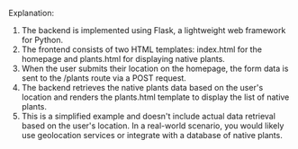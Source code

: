Explanation:
1. The backend is implemented using Flask, a lightweight web framework for Python.
2. The frontend consists of two HTML templates: index.html for the homepage and plants.html for displaying native plants.
3. When the user submits their location on the homepage, the form data is sent to the /plants route via a POST request.
4. The backend retrieves the native plants data based on the user's location and renders the plants.html template to display the list of native plants.
5. This is a simplified example and doesn't include actual data retrieval based on the user's location. In a real-world scenario, you would likely use geolocation services or integrate with a database of native plants.



